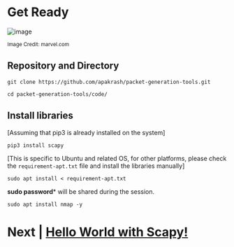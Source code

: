 # Get Ready

![image](https://user-images.githubusercontent.com/17419002/172033117-42cd563c-4e17-4b1a-8af1-eacfa0446814.png)

<sub>Image Credit: marvel.com</sub>


## Repository and Directory
```
git clone https://github.com/apakrash/packet-generation-tools.git
```
```
cd packet-generation-tools/code/
```

## Install libraries
[Assuming that pip3 is already installed on the system]

```
pip3 install scapy
```

[This is specific to Ubuntu and related OS, for other platforms, please check the `requirement-apt.txt` file and install the libraries manually]

```
sudo apt install < requirement-apt.txt
```
**sudo password*** will be shared during the session.
```
sudo apt install nmap -y
```



# Next | [Hello World with Scapy!](02-hello-world-sr-functions.md)
